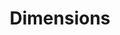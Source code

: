 ---
layout: default
title: Dimensions
has_children: true
permalink: /docs/dimension/
parent: Documentation
---
